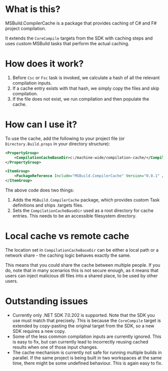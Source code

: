﻿# What is this?
MSBuild.CompilerCache is a package that provides caching of C# and F# project compilation.

It extends the `CoreCompile` targets from the SDK with caching steps and uses custom MSBuild tasks that perform the actual caching.

# How does it work?
1. Before `Csc` or `Fsc` task is invoked, we calculate a hash of all the relevant compilation inputs.
2. If a cache entry exists with that hash, we simply copy the files and skip compilation.
3. If the file does not exist, we run compilation and then populate the cache.

# How can I use it?

To use the cache, add the following to your project file (or `Directory.Build.props` in your directory structure):
```xml
<PropertyGroup>
    <CompilationCacheBaseDir>c:/machine-wide/compilation-cache/</CompilationCacheBaseDir>
</PropertyGroup>

<ItemGroup>
    <PackageReference Include="MSBuild.CompilerCache" Version="0.0.1" />
</ItemGroup>
```
The above code does two things:
1. Adds the `MSBuild.CompilerCache` package, which provides custom Task definitions and ships .targets files.
2. Sets the `CompilationCacheBaseDir` used as a root directory for cache entries. This needs to be an accessible filesystem directory.

# Local cache vs remote cache
The location set in `CompilationCacheBaseDir` can be either a local path or a network share - the caching logic behaves exactly the same.

This means that you could share the cache between multiple people.
If you do, note that in many scenarios this is not secure enough, as it means that users can inject malicious dll files into a shared place, to be used by other users.

# Outstanding issues
- Currently only .NET SDK 7.0.202 is supported. Note that the SDK you use must match that precisely. This is because the `CoreCompile` target is extended by copy-pasting the original target from the SDK, so a new SDK requires a new copy.
- Some of the less common compilation inputs are currently ignored. This is easy to fix, but can currently lead to incorrectly reusing cached results when one of those input changes.
- The cache mechanism is currently not safe for running multiple builds in parallel. If the same project is being built in two workspaces at the same time, there might be some undefined behaviour. This is again easy to fix.